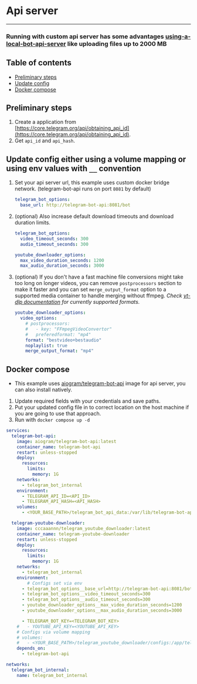 # Api server

---

### Running with custom api server has some advantages [using-a-local-bot-api-server](https://core.telegram.org/bots/api#using-a-local-bot-api-server) like uploading files up to 2000 MB

## Table of contents
- [Preliminary steps](#preliminary-steps)
- [Update config](#update-config)
- [Docker compose](#docker-compose)

## Preliminary steps
1. Create a application from [https://core.telegram.org/api/obtaining_api_id](https://core.telegram.org/api/obtaining_api_id).
2. Get `api_id` and `api_hash`.

## Update config either using a volume mapping or using env values with `__` convention
1. Set your api server url, this example uses custom docker bridge network. (telegram-bot-api runs on port `8081` by default)
    ```yaml
    telegram_bot_options:
      base_url: http://telegram-bot-api:8081/bot
    ```
2. (optional) Also increase default download timeouts and download duration limits.
    ```yaml
    telegram_bot_options:
      video_timeout_seconds: 300
      audio_timeout_seconds: 300

    youtube_downloader_options:
      max_video_duration_seconds: 1200
      max_audio_duration_seconds: 3000
    ```
3. (optional) If you don't have a fast machine file conversions might take too long on longer videos, you can remove `postprocessors` section to make it faster and you can set `merge_output_format` option to a supported media container to handle merging without ffmpeg. *Check [yt-dlp documentation](https://github.com/yt-dlp/yt-dlp?tab=readme-ov-file#video-format-options) for currently supported formats.*
    ```yaml
    youtube_downloader_options:
      video_options:
        # postprocessors: 
        #   - key: "FFmpegVideoConvertor"
        #   preferedformat: "mp4"
        format: "bestvideo+bestaudio"
        noplaylist: true
        merge_output_format: "mp4"
    ```

## Docker compose
- This example uses [aiogram/telegram-bot-api](https://hub.docker.com/r/aiogram/telegram-bot-api) image for api server, you can also install natively.
1. Update required fields with your credentials and save paths. 
2. Put your updated config file in to correct location on the host machine if you are going to use that approach.
3. Run with `docker compose up -d`
```yaml
services:
  telegram-bot-api:
    image: aiogram/telegram-bot-api:latest
    container_name: telegram-bot-api
    restart: unless-stopped
    deploy:
      resources:
        limits:
          memory: 1G
    networks:
      - telegram_bot_internal
    environment:
      - TELEGRAM_API_ID=<API_ID>
      - TELEGRAM_API_HASH=<API_HASH>
    volumes:
      - <YOUR_BASE_PATH>/telegram_bot_api_data:/var/lib/telegram-bot-api

  telegram-youtube-downloader:
    image: cccaaannn/telegram_youtube_downloader:latest
    container_name: telegram-youtube-downloader
    restart: unless-stopped
    deploy:
      resources:
        limits:
          memory: 1G
    networks:
      - telegram_bot_internal
    environment:
        # Configs set via env
      - telegram_bot_options__base_url=http://telegram-bot-api:8081/bot
      - telegram_bot_options__video_timeout_seconds=300
      - telegram_bot_options__audio_timeout_seconds=300
      - youtube_downloader_options__max_video_duration_seconds=1200
      - youtube_downloader_options__max_audio_duration_seconds=3000

      - TELEGRAM_BOT_KEY=<TELEGRAM_BOT_KEY>
    #   - YOUTUBE_API_KEY=<YOUTUBE_API_KEY>
    # Configs via volume mapping
    # volumes:
    #   - <YOUR_BASE_PATH>/telegram_youtube_downloader/configs:/app/telegram_youtube_downloader/configs
    depends_on:
      - telegram-bot-api

networks:
  telegram_bot_internal:
    name: telegram_bot_internal
```
